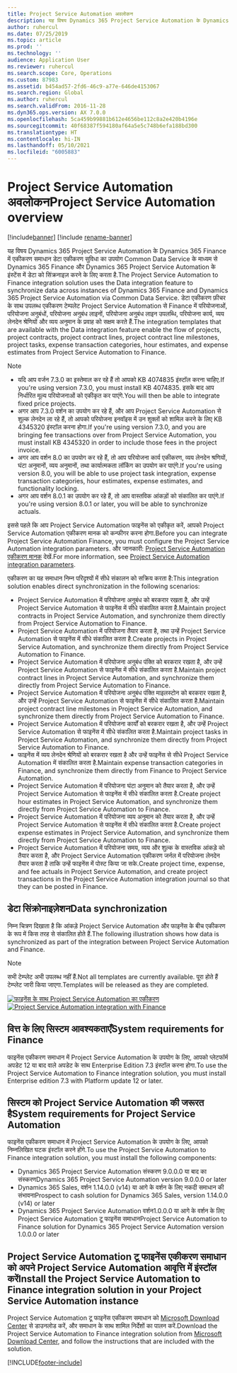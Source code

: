 ```yaml
---
title: Project Service Automation अवलोकन
description: यह विषय Dynamics 365 Project Service Automation के Dynamics 365 Finance में एकीकरण समाधान के बारे में जानकारी प्रदान करता है.
author: ruhercul
ms.date: 07/25/2019
ms.topic: article
ms.prod: ''
ms.technology: ''
audience: Application User
ms.reviewer: ruhercul
ms.search.scope: Core, Operations
ms.custom: 87983
ms.assetid: b454ad57-2fd6-46c9-a77e-646de4153067
ms.search.region: Global
ms.author: ruhercul
ms.search.validFrom: 2016-11-28
ms.dyn365.ops.version: AX 7.0.0
ms.openlocfilehash: 5ca459b99881b612e4656be112c8a2e420b4196e
ms.sourcegitcommit: 40f68387f594180af64a5e5c748b6efa188bd300
ms.translationtype: HT
ms.contentlocale: hi-IN
ms.lasthandoff: 05/10/2021
ms.locfileid: "6005883"
---
```

# <a name="project-service-automation-overview"></a><span data-ttu-id="85cb2-103">Project Service Automation अवलोकन</span><span class="sxs-lookup"><span data-stu-id="85cb2-103">Project Service Automation overview</span></span>

[!include[banner](../includes/banner.md)]
[!include [rename-banner](~/includes/cc-data-platform-banner.md)]

<span data-ttu-id="85cb2-104">यह विषय Dynamics 365 Project Service Automation के Dynamics 365 Finance में एकीकरण समाधान डेटा एकीकरण सुविधा का उपयोग Common Data Service के माध्यम से Dynamics 365 Finance और Dynamics 365 Project Service Automation के इंस्टेंस में डेटा को सिंक्रनाइज़ करने के लिए करता है.</span><span class="sxs-lookup"><span data-stu-id="85cb2-104">The Project Service Automation to Finance integration solution uses the Data integration feature to synchronize data across instances of Dynamics 365 Finance and Dynamics 365 Project Service Automation via Common Data Service.</span></span> <span data-ttu-id="85cb2-105">डेटा एकीकरण फ़ीचर के साथ उपलब्ध एकीकरण टेम्पलेट Project Service Automation से Finance में परियोजनाओं, परियोजना अनुबंधों, परियोजना अनुबंध लाइनों, परियोजना अनुबंध लाइन उपलब्धि, परियोजना कार्य, व्यय लेनदेन श्रेणियों और व्यय अनुमान के प्रवाह को सक्षम करते हैं.</span><span class="sxs-lookup"><span data-stu-id="85cb2-105">The integration templates that are available with the Data integration feature enable the flow of projects, project contracts, project contract lines, project contract line milestones, project tasks, expense transaction categories, hour estimates, and expense estimates from Project Service Automation to Finance.</span></span>

> [!NOTE]
> - <span data-ttu-id="85cb2-106">यदि आप वर्जन 7.3.0 का इस्तेमाल कर रहे हैं तो आपको KB 4074835 इंस्टॉल करना चाहिए.</span><span class="sxs-lookup"><span data-stu-id="85cb2-106">If you're using version 7.3.0, you must install KB 4074835.</span></span> <span data-ttu-id="85cb2-107">इसके बाद आप निर्धारित मूल्य परियोजनाओं को एकीकृत कर पाएंगे.</span><span class="sxs-lookup"><span data-stu-id="85cb2-107">You will then be able to integrate fixed price projects.</span></span>
> - <span data-ttu-id="85cb2-108">अगर आप 7.3.0 वर्शन का उपयोग कर रहे हैं, और आप Project Service Automation से शुल्क लेनदेन ला रहे हैं, तो आपको परियोजना इनवॉइस में उन शुक्लों को शामिल करने के लिए KB 4345320 इंस्टॉल करना होगा.</span><span class="sxs-lookup"><span data-stu-id="85cb2-108">If you're using version 7.3.0, and you are bringing fee transactions over from Project Service Automation, you must install KB 4345320 in order to include those fees in the project invoice.</span></span>
> - <span data-ttu-id="85cb2-109">अगर आप वर्शन 8.0 का उपयोग कर रहे हैं, तो आप परियोजना कार्य एकीकरण, व्यय लेनदेन श्रणियों, घंटा अनुमानों, व्यय अनुमानों, तथा कार्यात्मकता लॉकिंग का उपयोग कर पाएंगे.</span><span class="sxs-lookup"><span data-stu-id="85cb2-109">If you're using version 8.0, you will be able to use project task integration, expense transaction categories, hour estimates, expense estimates, and functionality locking.</span></span>
> - <span data-ttu-id="85cb2-110">अगर आप वर्शन 8.0.1 का उपयोग कर रहे हैं, तो आप वास्तविक आंकड़ों को संकालित कर पाएंगे.</span><span class="sxs-lookup"><span data-stu-id="85cb2-110">If you're using version 8.0.1 or later, you will be able to synchronize actuals.</span></span>

<span data-ttu-id="85cb2-111">इससे पहले कि आप Project Service Automation फाइनेंस को एकीकृत करें, आपको Project Service Automation एकीकरण मानक को कन्फीगर करना होगा.</span><span class="sxs-lookup"><span data-stu-id="85cb2-111">Before you can integrate Project Service Automation Finance, you must configure the Project Service Automation integration parameters.</span></span> <span data-ttu-id="85cb2-112">और जानकारी: [Project Service Automation एकीकरण मानक](PSA-parameters.md) देखें.</span><span class="sxs-lookup"><span data-stu-id="85cb2-112">For more information, see [Project Service Automation integration parameters](PSA-parameters.md).</span></span>

<span data-ttu-id="85cb2-113">एकीकरण का यह समाधान निम्न परिदृश्यों में सीधे संकालन को सक्रिय करता है:</span><span class="sxs-lookup"><span data-stu-id="85cb2-113">This integration solution enables direct synchronization in the following scenarios:</span></span>

- <span data-ttu-id="85cb2-114">Project Service Automation में परियोजना अनुबंध को बरकरार रखता है, और उन्हें Project Service Automation से फाइनेंस में सीधे संकालित करता है.</span><span class="sxs-lookup"><span data-stu-id="85cb2-114">Maintain project contracts in Project Service Automation, and synchronize them directly from Project Service Automation to Finance.</span></span>
- <span data-ttu-id="85cb2-115">Project Service Automation में परियोजना तैयार करता है, तथा उन्हें Project Service Automation से फाइनेंस में सीधे संकालित करता है.</span><span class="sxs-lookup"><span data-stu-id="85cb2-115">Create projects in Project Service Automation, and synchronize them directly from Project Service Automation to Finance.</span></span>
- <span data-ttu-id="85cb2-116">Project Service Automation में परियोजना अनुबंध पंक्ति को बरकरार रखता है, और उन्हें Project Service Automation से फाइनेंस में सीधे संकालित करता है.</span><span class="sxs-lookup"><span data-stu-id="85cb2-116">Maintain project contract lines in Project Service Automation, and synchronize them directly from Project Service Automation to Finance.</span></span>
- <span data-ttu-id="85cb2-117">Project Service Automation में परियोजना अनुबंध पंक्ति माइलस्टोन को बरकरार रखता है, और उन्हें Project Service Automation से फाइनेंस में सीधे संकालित करता है.</span><span class="sxs-lookup"><span data-stu-id="85cb2-117">Maintain project contract line milestones in Project Service Automation, and synchronize them directly from Project Service Automation to Finance.</span></span>
- <span data-ttu-id="85cb2-118">Project Service Automation में परियोजना कार्यों को बरकरार रखता है, और उन्हें Project Service Automation से फाइनेंस में सीधे संकालित करता है.</span><span class="sxs-lookup"><span data-stu-id="85cb2-118">Maintain project tasks in Project Service Automation, and synchronize them directly from Project Service Automation to Finance.</span></span>
- <span data-ttu-id="85cb2-119">फाइनेंस में व्यय लेनदेन श्रेणियों को बरकरार रखता है और उन्हें फाइनेंस से सीधे Project Service Automation में संकालित करता है.</span><span class="sxs-lookup"><span data-stu-id="85cb2-119">Maintain expense transaction categories in Finance, and synchronize them directly from Finance to Project Service Automation.</span></span>
- <span data-ttu-id="85cb2-120">Project Service Automation में परियोजना घंटा अनुमान को तैयार करता है, और उन्हें Project Service Automation से फाइनेंस में सीधे संकालित करता है.</span><span class="sxs-lookup"><span data-stu-id="85cb2-120">Create project hour estimates in Project Service Automation, and synchronize them directly from Project Service Automation to Finance.</span></span>
- <span data-ttu-id="85cb2-121">Project Service Automation में परियोजना व्यय अनुमान को तैयार करता है, और उन्हें Project Service Automation से फाइनेंस में सीधे संकालित करता है.</span><span class="sxs-lookup"><span data-stu-id="85cb2-121">Create project expense estimates in Project Service Automation, and synchronize them directly from Project Service Automation to Finance.</span></span>
- <span data-ttu-id="85cb2-122">Project Service Automation में परियोजना समय, व्यय और शुल्क के वास्तविक आंकड़े को तैयार करता है, और Project Service Automation एकीकरण जर्नल में परियोजना लेनदेन तैयार करता है ताकि उन्हें फाइनेंस में पोस्ट किया जा सके.</span><span class="sxs-lookup"><span data-stu-id="85cb2-122">Create project time, expense, and fee actuals in Project Service Automation, and create project transactions in the Project Service Automation integration journal so that they can be posted in Finance.</span></span>

## <a name="data-synchronization"></a><span data-ttu-id="85cb2-123">डेटा सिंक्रोनाइज़ेशन</span><span class="sxs-lookup"><span data-stu-id="85cb2-123">Data synchronization</span></span>

<span data-ttu-id="85cb2-124">निम्न चित्रण दिखाता है कि आंकड़े Project Service Automation और फाइनेंस के बीच एकीकरण के रूप में किस तरह से संकालित होते हैं.</span><span class="sxs-lookup"><span data-stu-id="85cb2-124">The following illustration shows how data is synchronized as part of the integration between Project Service Automation and Finance.</span></span>

> [!NOTE]
> <span data-ttu-id="85cb2-125">सभी टेम्प्लेट अभी उपलब्ध नहीं हैं.</span><span class="sxs-lookup"><span data-stu-id="85cb2-125">Not all templates are currently available.</span></span> <span data-ttu-id="85cb2-126">पूरा होते हैं टेम्प्लेट जारी किया जाएगा.</span><span class="sxs-lookup"><span data-stu-id="85cb2-126">Templates will be released as they are completed.</span></span>

<span data-ttu-id="85cb2-127">[![फाइनेंस के साथ Project Service Automation का एकीकरण](./media/PSA-integration.png)](./media/PSA-integration.png)</span><span class="sxs-lookup"><span data-stu-id="85cb2-127">[![Project Service Automation integration with Finance](./media/PSA-integration.png)](./media/PSA-integration.png)</span></span>

## <a name="system-requirements-for-finance"></a><span data-ttu-id="85cb2-128">वित्त के लिए सिस्टम आवश्यकताएँ</span><span class="sxs-lookup"><span data-stu-id="85cb2-128">System requirements for Finance</span></span>

<span data-ttu-id="85cb2-129">फाइनेंस एकीकरण समाधान में Project Service Automation के उपयोग के लिए, आपको प्लेटफॉर्म अपडेट 12 या बाद वाले अपडेट के साथ Enterprise Edition 7.3 इंस्टॉल करना होगा.</span><span class="sxs-lookup"><span data-stu-id="85cb2-129">To use the Project Service Automation to Finance integration solution, you must install Enterprise edition 7.3 with Platform update 12 or later.</span></span>

## <a name="system-requirements-for-project-service-automation"></a><span data-ttu-id="85cb2-130">सिस्टम को Project Service Automation की जरूरत है</span><span class="sxs-lookup"><span data-stu-id="85cb2-130">System requirements for Project Service Automation</span></span>

<span data-ttu-id="85cb2-131">फाइनेंस एकीकरण समाधान में Project Service Automation के उपयोग के लिए, आपको निम्नलिखित घटक इंस्टॉल करने होंगे.</span><span class="sxs-lookup"><span data-stu-id="85cb2-131">To use the Project Service Automation to Finance integration solution, you must install the following components:</span></span>

- <span data-ttu-id="85cb2-132">Dynamics 365 Project Service Automation संस्करण 9.0.0.0 या बाद का संस्करण</span><span class="sxs-lookup"><span data-stu-id="85cb2-132">Dynamics 365 Project Service Automation version 9.0.0.0 or later</span></span>
- <span data-ttu-id="85cb2-133">Dynamics 365 Sales, वर्शन 1.14.0.0 (v14) या आगे के वर्शन के लिए नकदी समाधान की संभावना</span><span class="sxs-lookup"><span data-stu-id="85cb2-133">Prospect to cash solution for Dynamics 365 Sales, version 1.14.0.0 (v14) or later</span></span>
- <span data-ttu-id="85cb2-134">Dynamics 365 Project Service Automation वर्शन1.0.0.0 या आगे के वर्शन के लिए Project Service Automation टू फाइनेंस समाधान</span><span class="sxs-lookup"><span data-stu-id="85cb2-134">Project Service Automation to Finance solution for Dynamics 365 Project Service Automation version 1.0.0.0 or later</span></span>

## <a name="install-the-project-service-automation-to-finance-integration-solution-in-your-project-service-automation-instance"></a><span data-ttu-id="85cb2-135">Project Service Automation टू फाइनेंस एकीकरण समाधान को अपने Project Service Automation आवृत्ति में इंस्टॉल करें</span><span class="sxs-lookup"><span data-stu-id="85cb2-135">Install the Project Service Automation to Finance integration solution in your Project Service Automation instance</span></span>

<span data-ttu-id="85cb2-136">Project Service Automation टू फाइनेंस एकीकरण समाधान को [Microsoft Download Center](https://www.microsoft.com/download/details.aspx?id=57016) से डाउनलोड करें, और समाधान के साथ शामिल निर्देशों का पालन करें.</span><span class="sxs-lookup"><span data-stu-id="85cb2-136">Download the Project Service Automation to Finance integration solution from [Microsoft Download Center](https://www.microsoft.com/download/details.aspx?id=57016), and follow the instructions that are included with the solution.</span></span>


[!INCLUDE[footer-include](../includes/footer-banner.md)]